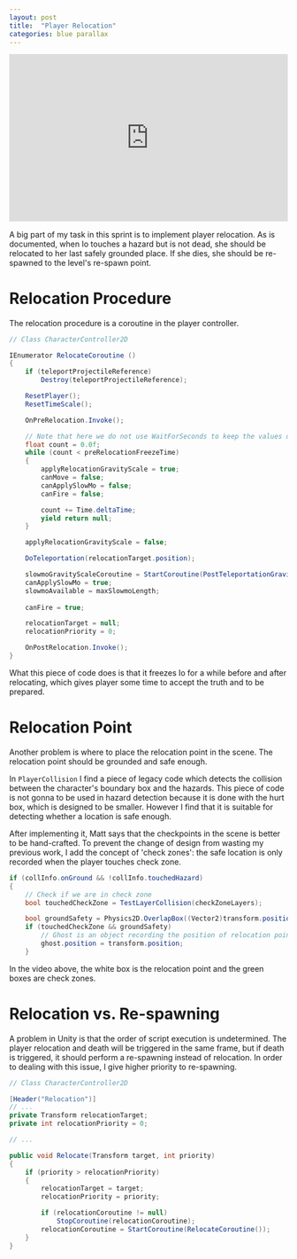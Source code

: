 ```yaml
---
layout: post
title:  "Player Relocation"
categories: blue parallax
---
```


<div style="width:100%;height:0px;position:relative;padding-bottom:60%;"><iframe src="https://streamable.com/s/5t06q/vniffh" frameborder="0" width="100%" height="100%" allowfullscreen style="width:100%;height:100%;position:absolute;left:0px;top:0px;overflow:hidden;"></iframe></div>

A big part of my task in this sprint is to implement player relocation.
As is documented, when Io touches a hazard but is not dead, she should be relocated to her last safely grounded place.
If she dies, she should be re-spawned to the level's re-spawn point.

# Relocation Procedure
The relocation procedure is a coroutine in the player controller.
```c#
// Class CharacterController2D

IEnumerator RelocateCoroutine ()
{
    if (teleportProjectileReference)
        Destroy(teleportProjectileReference);

    ResetPlayer();
    ResetTimeScale();

    OnPreRelocation.Invoke();

    // Note that here we do not use WaitForSeconds to keep the values during the time.
    float count = 0.0f;
    while (count < preRelocationFreezeTime)
    {
        applyRelocationGravityScale = true;
        canMove = false;
        canApplySlowMo = false;
        canFire = false;

        count += Time.deltaTime;
        yield return null;
    }

    applyRelocationGravityScale = false;

    DoTeleportation(relocationTarget.position);

    slowmoGravityScaleCoroutine = StartCoroutine(PostTeleportationGravityScaleEffect());
    canApplySlowMo = true;
    slowmoAvailable = maxSlowmoLength;
    
    canFire = true;

    relocationTarget = null;
    relocationPriority = 0;

    OnPostRelocation.Invoke();
}
```
What this piece of code does is that it freezes Io for a while before and after relocating,
which gives player some time to accept the truth and to be prepared.

# Relocation Point
Another problem is where to place the relocation point in the scene.
The relocation point should be grounded and safe enough.

In `PlayerCollision` I find a piece of legacy code which detects the collision between the character's boundary box and the hazards.
This piece of code is not gonna to be used in hazard detection because it is done with the hurt box, which is designed to be smaller.
However I find that it is suitable for detecting whether a location is safe enough.

After implementing it, Matt says that the checkpoints in the scene is better to be hand-crafted.
To prevent the change of design from wasting my previous work, I add the concept of 'check zones':
the safe location is only recorded when the player touches check zone.

```c#
if (collInfo.onGround && !collInfo.touchedHazard)
{
    // Check if we are in check zone
    bool touchedCheckZone = TestLayerCollision(checkZoneLayers);

    bool groundSafety = Physics2D.OverlapBox((Vector2)transform.position + bottomOffset, overlapBox_Width * groundSafetyFactor, 0.0f, groundLayers);
    if (touchedCheckZone && groundSafety)
        // Ghost is an object recording the position of relocation point.
        ghost.position = transform.position;
    }
```

In the video above, the white box is the relocation point and the green boxes are check zones.

# Relocation vs. Re-spawning
A problem in Unity is that the order of script execution is undetermined.
The player relocation and death will be triggered in the same frame, but if death is triggered, it should perform a re-spawning instead of relocation.
In order to dealing with this issue, I give higher priority to re-spawning.
```c#
// Class CharacterController2D

[Header("Relocation")]
// ...
private Transform relocationTarget;
private int relocationPriority = 0;

// ...

public void Relocate(Transform target, int priority)
{
    if (priority > relocationPriority)
    {
        relocationTarget = target;
        relocationPriority = priority;

        if (relocationCoroutine != null)
            StopCoroutine(relocationCoroutine);
        relocationCoroutine = StartCoroutine(RelocateCoroutine());
    }
}
```